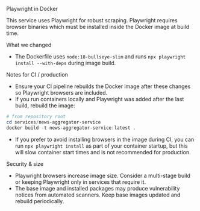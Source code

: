 Playwright in Docker

This service uses Playwright for robust scraping. Playwright requires browser binaries which must be installed inside the Docker image at build time.

What we changed

- The Dockerfile uses `node:18-bullseye-slim` and runs `npx playwright install --with-deps` during image build.

Notes for CI / production

- Ensure your CI pipeline rebuilds the Docker image after these changes so Playwright browsers are included.
- If you run containers locally and Playwright was added after the last build, rebuild the image:

```powershell
# from repository root
cd services/news-aggregator-service
docker build -t news-aggregator-service:latest .
```

- If you prefer to avoid installing browsers in the image during CI, you can run `npx playwright install` as part of your container startup, but this will slow container start times and is not recommended for production.

Security & size

- Playwright browsers increase image size. Consider a multi-stage build or keeping Playwright only in services that require it.
- The base image and installed packages may produce vulnerability notices from automated scanners. Keep base images updated and rebuild periodically.
